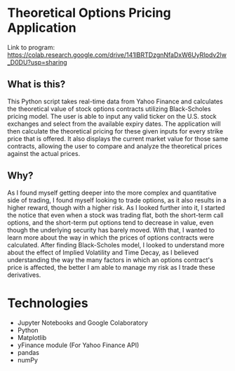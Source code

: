 # Theoretical Options Pricing Application

Link to program: https://colab.research.google.com/drive/141lBRTDzgnNfaDxW6UyRIpdv2lw_D0DU?usp=sharing

## What is this?
This Python script takes real-time data from Yahoo Finance and calculates the theoretical value of stock options contracts utilizing Black-Scholes pricing model. The user is able to input any valid ticker on the U.S. stock exchanges and select from the available expiry dates. The application will then calculate the theoretical pricing for these given inputs for every strike price that is offered. It also displays the current market value for those same contracts, allowing the user to compare and analyze the theoretical prices against the actual prices.

## Why?
As I found myself getting deeper into the more complex and quantitative side of trading, I found myself looking to trade options, as it also results in a higher reward, though with a higher risk. As I looked further into it, I started the notice that even when a stock was trading flat, both the short-term call options, and the short-term put options tend to decrease in value, even though the underlying security has barely moved. With that, I wanted to learn more about the way in which the prices of options contracts were calculated. After finding Black-Scholes model, I looked to understand more about the effect of Implied Volatility and Time Decay, as I believed understanding the way the many factors in which an options contract's price is affected, the better I am able to manage my risk as I trade these derivatives. 

# Technologies
* Jupyter Notebooks and Google Colaboratory
* Python
* Matplotlib
* yFinance module (For Yahoo Finance API)
* pandas
* numPy
